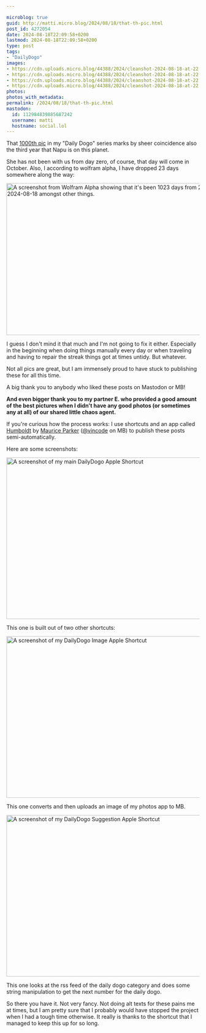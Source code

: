 ```yaml
---

microblog: true
guid: http://matti.micro.blog/2024/08/18/that-th-pic.html
post_id: 4272054
date: 2024-08-18T22:09:58+0200
lastmod: 2024-08-18T22:09:58+0200
type: post
tags:
- "DailyDogo"
images:
- https://cdn.uploads.micro.blog/44388/2024/cleanshot-2024-08-18-at-22.52.002x.png
- https://cdn.uploads.micro.blog/44388/2024/cleanshot-2024-08-18-at-22.36.202x.png
- https://cdn.uploads.micro.blog/44388/2024/cleanshot-2024-08-18-at-22.37.072x.png
- https://cdn.uploads.micro.blog/44388/2024/cleanshot-2024-08-18-at-22.37.392x.png
photos:
photos_with_metadata:
permalink: /2024/08/18/that-th-pic.html
mastodon:
  id: 112984839885687242
  username: matti
  hostname: social.lol
---
```

That [1000th pic](/2024/08/18/222309.html) in my "Daily Dogo" series marks by sheer coincidence also the third year that Napu is on this planet.

She has not been with us from day zero, of course, that day will come in October. Also, I according to wolfram alpha, I have dropped 23 days somewhere along the way:

<img src="/media/uploads/2024/cleanshot-2024-08-18-at-22.52.002x.png" alt="A screenshot from Wolfram Alpha showing that it&#39;s been 1023 days from 2021-10-30 to 2024-08-18 amongst other things." title="CleanShot 2024-08-18 at 22.52.00@2x.png" border="0" width="599" height="396" />

I guess I don't mind it that much and I'm not going to fix it either. Especially in the beginning when doing things manually every day or when traveling and having to repair the streak things got at times untidy. But whatever.

Not all pics are great, but I am immensely proud to have stuck to publishing these for all this time.

A big thank you to anybody who liked these posts on Mastodon or MB!

**And even bigger thank you to my partner E. who provided a good amount of the best pictures when I didn't have any good photos (or sometimes any at all) of our shared little chaos agent.**

If you're curious how the process works: I use shortcuts and an app called [Humboldt](https://apps.apple.com/us/app/humboldt/id1592768206) by [Maurice Parker](https://vincode.io/2021/11/01/shortcuts-for-microblog.html) ([@vincode](https://micro.blog/vincode) on MB) to publish these posts semi-automatically.

Here are some screenshots:

<img src="/media/uploads/2024/cleanshot-2024-08-18-at-22.36.202x.png" alt="A screenshot of my main DailyDogo Apple Shortcut" title="CleanShot 2024-08-18 at 22.36.20@2x.png" border="0" width="599" height="421" />

This one is built out of two other shortcuts:

<img src="/media/uploads/2024/cleanshot-2024-08-18-at-22.37.072x.png" alt="A screenshot of my DailyDogo Image Apple Shortcut" title="CleanShot 2024-08-18 at 22.37.07@2x.png" border="0" width="599" height="421" />

This one converts and then uploads an image of my photos app to MB.

<img src="/media/uploads/2024/cleanshot-2024-08-18-at-22.37.392x.png" alt="A screenshot of my DailyDogo Suggestion Apple Shortcut" title="CleanShot 2024-08-18 at 22.37.39@2x.png" border="0" width="599" height="421" />

This one looks at the rss feed of the daily dogo category and does some string manipulation to get the next number for the daily dogo.

So there you have it. Not very fancy. Not doing alt texts for these pains me at times, but I am pretty sure that I probably would have stopped the project when I had a tough time otherwise. It really is thanks to the shortcut that I managed to keep this up for so long.
